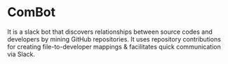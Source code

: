 # ComBot

It is a slack bot that discovers relationships between source codes and developers by mining GitHub repositories. It uses repository contributions for creating file-to-developer mappings & facilitates quick communication via Slack.
